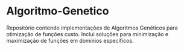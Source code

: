 # Algoritmo-Genetico
Repositório contendo implementações de Algoritmos Genéticos para otimização de funções custo. Inclui soluções para minimização e maximização de funções em domínios específicos.
